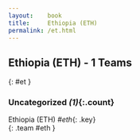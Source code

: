 ```yaml
---
layout:    book
title:     Ethiopia (ETH)
permalink: /et.html
---
```


## Ethiopia (ETH) - 1 Teams
{: #et }





### Uncategorized _(1)_{:.count}

Ethiopia  (ETH) _#eth_{: .key} <br>
{: .team #eth }


 
